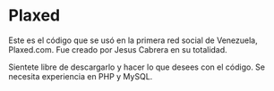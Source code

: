 # Plaxed
Este es el código que se usó en la primera red social de Venezuela, Plaxed.com. Fue creado por Jesus Cabrera en su totalidad.

Sientete libre de descargarlo y hacer lo que desees con el código. Se necesita experiencia en PHP y MySQL.
